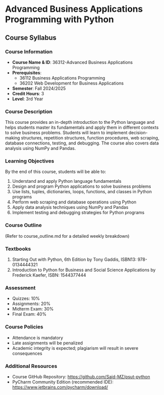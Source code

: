 # Advanced Business Applications Programming with Python
## Course Syllabus

### Course Information
- **Course Name & ID**: 36312-Advanced Business Applications Programming
- **Prerequisites**: 
  - 36112 Business Applications Programming
  - 36202 Web Development for Business Applications
- **Semester**: Fall 2024/2025
- **Credit Hours**: 3
- **Level**: 3rd Year

### Course Description
This course provides an in-depth introduction to the Python language and helps students master its fundamentals and apply them in different contexts to solve business problems. Students will learn to implement decision-making structures, repetition structures, function procedures, web scraping, database connections, testing, and debugging. The course also covers data analysis using NumPy and Pandas.

### Learning Objectives
By the end of this course, students will be able to:
1. Understand and apply Python language fundamentals
2. Design and program Python applications to solve business problems
3. Use lists, tuples, dictionaries, loops, functions, and classes in Python programs
4. Perform web scraping and database operations using Python
5. Apply data analysis techniques using NumPy and Pandas
6. Implement testing and debugging strategies for Python programs

### Course Outline
(Refer to course_outline.md for a detailed weekly breakdown)

### Textbooks
1. Starting Out with Python, 6th Edition by Tony Gaddis, ISBN13: 978-0134444321
2. Introduction to Python for Business and Social Science Applications by Frederick Kaefer, ISBN: 1544377444

### Assessment
- Quizzes: 10%
- Assignments: 20%
- Midterm Exam: 30%
- Final Exam: 40%

### Course Policies
- Attendance is mandatory
- Late assignments will be penalized
- Academic integrity is expected; plagiarism will result in severe consequences

### Additional Resources
- Course GitHub Repository: https://github.com/Said-MZ/psut-python
- PyCharm Community Edition (recommended IDE): https://www.jetbrains.com/pycharm/download/